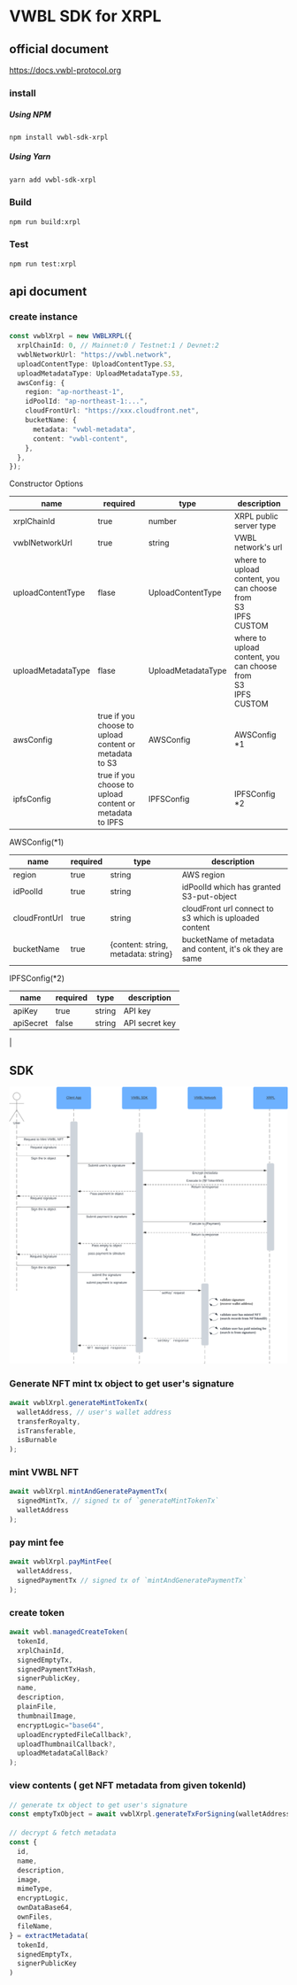 # VWBL SDK for XRPL

## official document

https://docs.vwbl-protocol.org

### install

##### Using NPM

`npm install vwbl-sdk-xrpl`

##### Using Yarn

`yarn add vwbl-sdk-xrpl`

### Build

`npm run build:xrpl`

### Test

`npm run test:xrpl`

## api document

### create instance

```typescript
const vwblXrpl = new VWBLXRPL({
  xrplChainId: 0, // Mainnet:0 / Testnet:1 / Devnet:2
  vwblNetworkUrl: "https://vwbl.network",
  uploadContentType: UploadContentType.S3,
  uploadMetadataType: UploadMetadataType.S3,
  awsConfig: {
    region: "ap-northeast-1",
    idPoolId: "ap-northeast-1:...",
    cloudFrontUrl: "https://xxx.cloudfront.net",
    bucketName: {
      metadata: "vwbl-metadata",
      content: "vwbl-content",
    },
  },
});
```

Constructor Options

| name               | required                                                 | type               | description                                                                |
| ------------------ | -------------------------------------------------------- | ------------------ | -------------------------------------------------------------------------- |
| xrplChainId        | true                                                     | number             | XRPL public server type                                                    |
| vwblNetworkUrl     | true                                                     | string             | VWBL network's url                                                         |
| uploadContentType  | flase                                                    | UploadContentType  | where to upload content, you can choose from <br> S3 <br> IPFS <br> CUSTOM |
| uploadMetadataType | flase                                                    | UploadMetadataType | where to upload content, you can choose from <br> S3 <br> IPFS <br> CUSTOM |
| awsConfig          | true if you choose to upload content or metadata to S3   | AWSConfig          | AWSConfig \*1                                                              |
| ipfsConfig         | true if you choose to upload content or metadata to IPFS | IPFSConfig         | IPFSConfig \*2                                                             |

AWSConfig(\*1)

| name          | required | type                                | description                                               |
| ------------- | -------- | ----------------------------------- | --------------------------------------------------------- |
| region        | true     | string                              | AWS region                                                |
| idPoolId      | true     | string                              | idPoolId which has granted S3-put-object                  |
| cloudFrontUrl | true     | string                              | cloudFront url connect to s3 which is uploaded content    |
| bucketName    | true     | {content: string, metadata: string} | bucketName of metadata and content, it's ok they are same |

IPFSConfig(\*2)

| name      | required | type   | description    |
| --------- | -------- | ------ | -------------- |
| apiKey    | true     | string | API key        |
| apiSecret | false    | string | API secret key |

|

## SDK

![SDK Flow](src/public/sdk-flow.png)

### Generate NFT mint tx object to get user's signature 

```typescript
await vwblXrpl.generateMintTokenTx(
  walletAddress, // user's wallet address
  transferRoyalty,
  isTransferable,
  isBurnable
);
```

### mint VWBL NFT

```typescript
await vwblXrpl.mintAndGeneratePaymentTx(
  signedMintTx, // signed tx of `generateMintTokenTx`
  walletAddress
);
```

### pay mint fee

```typescript
await vwblXrpl.payMintFee(
  walletAddress,
  signedPaymentTx // signed tx of `mintAndGeneratePaymentTx`
);
```

### create token

```typescript
await vwbl.managedCreateToken(
  tokenId,
  xrplChainId,
  signedEmptyTx,
  signedPaymentTxHash,
  signerPublicKey,
  name,
  description,
  plainFile,
  thumbnailImage,
  encryptLogic="base64",
  uploadEncryptedFileCallback?,
  uploadThumbnailCallback?,
  uploadMetadataCallBack?
);
```

### view contents ( get NFT metadata from given tokenId)

```typescript
// generate tx object to get user's signature
const emptyTxObject = await vwblXrpl.generateTxForSigning(walletAddress);

// decrypt & fetch metadata
const {
  id,
  name,
  description,
  image,
  mimeType,
  encryptLogic,
  ownDataBase64,
  ownFiles,
  fileName,
} = extractMetadata(
  tokenId,
  signedEmptyTx,
  signerPublicKey
)
```
